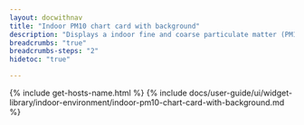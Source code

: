 ```yaml
---
layout: docwithnav
title: "Indoor PM10 chart card with background"
description: "Displays a indoor fine and coarse particulate matter (PM10) data by combining the latest and aggregated values with the background image and optional simplified chart."
breadcrumbs: "true"
breadcrumbs-steps: "2"
hidetoc: "true"

---
```

{% include get-hosts-name.html %}
{% include docs/user-guide/ui/widget-library/indoor-environment/indoor-pm10-chart-card-with-background.md %}
